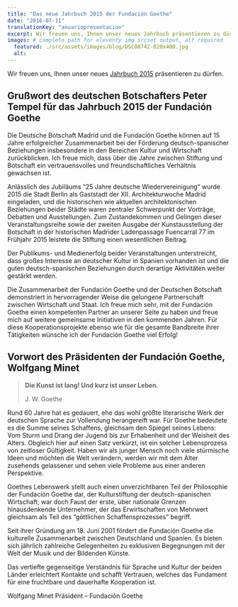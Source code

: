 ```yaml
---
title: "Das neue Jahrbuch 2015 der Fundación Goethe"
date: "2016-07-11"
translationKey: "anuariopresentacion"
excerpt: Wir freuen uns, Ihnen unser neues Jahrbuch präsentieren zu dürfen. Die Deutsche Botschaft Madrid und die Fundación Goethe können auf 15 Jahre erfolgreicher Zusammenarbeit zurückblicken.
images: # complete path for eleventy img srcset output, alt required
  featured: ./src/assets/images/blog/DSC08742-820x400.jpg
  alt:
---
```


Wir freuen uns, Ihnen unser neues [Jahrbuch 2015](https://www.fundaciongoethe.org/de/ueber-uns/#anuarios) präsentieren zu dürfen.

## Grußwort des deutschen Botschafters Peter Tempel für das Jahrbuch 2015 der Fundación Goethe

Die Deutsche Botschaft Madrid und die Fundación Goethe können auf 15 Jahre erfolgreicher Zusammenarbeit bei der Förderung deutsch-spanischer Beziehungen insbesondere in den Bereichen Kultur und Wirtschaft zurückblicken. Ich freue mich, dass über die Jahre zwischen Stiftung und Botschaft ein vertrauensvolles und freundschaftliches Verhältnis gewachsen ist.

Anlässlich des Jubiläums “25 Jahre deutsche Wiedervereinigung“ wurde 2015 die Stadt Berlin als Gaststadt der XII. Architekturwoche Madrid eingeladen, und die historischen wie aktuellen architektonischen Beziehungen beider Städte waren zentraler Schwerpunkt der Vorträge, Debatten und Ausstellungen. Zum Zustandekommen und Gelingen dieser Veranstaltungsreihe sowie der zweiten Ausgabe der Kunstausstellung der Botschaft in der historischen Madrider Ladenpassage Fuencarral 77 im Frühjahr 2015 leistete die Stiftung einen wesentlichen Beitrag.

Der Publikums- und Medienerfolg beider Veranstaltungen unterstreicht, dass großes Interesse an deutscher Kultur in Spanien vorhanden ist und die guten deutsch-spanischen Beziehungen durch derartige Aktivitäten weiter gestärkt werden.

Die Zusammenarbeit der Fundación Goethe und der Deutschen Botschaft demonstriert in hervorragender Weise die gelungene Partnerschaft zwischen Wirtschaft und Staat. Ich freue mich sehr, mit der Fundación Goethe einen kompetenten Partner an unserer Seite zu haben und freue mich auf weitere gemeinsame Initiativen in den kommenden Jahren. Für diese Kooperationsprojekte ebenso wie für die gesamte Bandbreite ihrer Tätigkeiten wünsche ich der Fundación Goethe viel Erfolg!

## Vorwort des Präsidenten der Fundación Goethe, Wolfgang Minet

> **Die Kunst ist lang! Und kurz ist unser Leben.**
>
> J. W. Goethe

Rund 60 Jahre hat es gedauert, ehe das wohl größte literarische Werk der deutschen Sprache zur Vollendung herangereift war. Für Goethe bedeutete es die Summe seines Schaffens, gleichsam den Spiegel seines Lebens: Vom Sturm und Drang der Jugend bis zur Erhabenheit und der Weisheit des Alters. Obgleich hier auf einen Satz verkürzt, ist ein solcher Lebensprozess von zeitloser Gültigkeit. Haben wir als junger Mensch noch viele stürmische Ideen und möchten die Welt verändern, werden wir mit dem Alter zusehends gelassener und sehen viele Probleme aus einer anderen Perspektive.

Goethes Lebenswerk stellt auch einen unverzichtbaren Teil der Philosophie der Fundación Goethe dar, der Kulturstiftung der deutsch-spanischen Wirtschaft; war doch Faust der erste, über nationale Grenzen hinausdenkende Unternehmer, der das Erwirtschaften von Mehrwert gleichsam als Teil des “göttlichen Schaffensprozesses” begriff.

Seit ihrer Gründung am 18. Juni 2001 fördert die Fundación Goethe die kulturelle Zusammenarbeit zwischen Deutschland und Spanien. Es bieten sich jährlich zahlreiche Gelegenheiten zu exklusiven Begegnungen mit der Welt der Musik und der Bildenden Künste.

Das vertiefte gegenseitige Verständnis für Sprache und Kultur der beiden Länder erleichtert Kontakte und schafft Vertrauen, welches das Fundament für eine fruchtbare und dauerhafte Kooperation ist.

Wolfgang Minet
Präsident – Fundación Goethe
